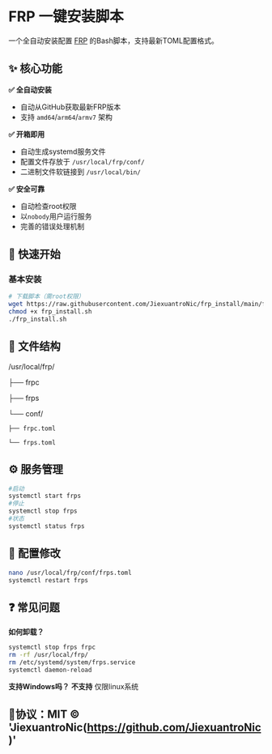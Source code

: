 # FRP 一键安装脚本

一个全自动安装配置 [FRP](https://github.com/fatedier/frp) 的Bash脚本，支持最新TOML配置格式。

## ✨ 核心功能

**✅ 全自动安装**  
- 自动从GitHub获取最新FRP版本  
- 支持 `amd64`/`arm64`/`armv7` 架构  

**✅ 开箱即用**  
- 自动生成systemd服务文件  
- 配置文件存放于 `/usr/local/frp/conf/`  
- 二进制文件软链接到 `/usr/local/bin/`  

**✅ 安全可靠**  
- 自动检查root权限  
- 以`nobody`用户运行服务  
- 完善的错误处理机制  

## 🚀 快速开始

### 基本安装
```bash
# 下载脚本（需root权限）
wget https://raw.githubusercontent.com/JiexuantroNic/frp_install/main/frp_install.sh
chmod +x frp_install.sh
./frp_install.sh
```

## 📂 文件结构
/usr/local/frp/

├── frpc

├── frps

└── conf/

    ├── frpc.toml
    
    └── frps.toml

## ⚙️ 服务管理
```bash
#启动
systemctl start frps
#停止
systemctl stop frps
#状态
systemctl status frps
```
## 🔧 配置修改
```bash
nano /usr/local/frp/conf/frps.toml
systemctl restart frps
```

## ❓ 常见问题
**如何卸载？**
```bash
systemctl stop frps frpc
rm -rf /usr/local/frp/
rm /etc/systemd/system/frps.service
systemctl daemon-reload
```
**支持Windows吗？**
**不支持** 仅限linux系统

## 📜 ​​协议​​：MIT © 'JiexuantroNic(https://github.com/JiexuantroNic)'
